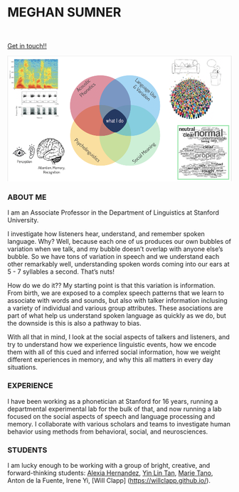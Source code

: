 <h1> MEGHAN SUMNER</h1><br>

[Get in touch!!](mailto:sumner@stanford.edu)

![](https://github.com/meghansumner/meghansumner.github.io/blob/main/AreaSmaller.png)<br>

<h3>ABOUT ME</h3>

I am an Associate Professor in the Department of Linguistics at Stanford University. <br>

I investigate how listeners hear, understand, and remember spoken language. Why?  Well, because each one of us produces our own bubbles of variation when we talk, and my bubble doesn’t overlap with anyone else’s bubble.  So we have tons of variation in speech and we understand each other remarkably well, understanding spoken words coming into our ears at 5 - 7 syllables a second.  That’s nuts! <br>

How do we do it?? My starting point is that this variation is information. From birth, we are exposed to a complex speech patterns that we learn to associate with words and sounds, but also with talker information inclusing a variety of individual and various group attributes.  These asociations are part of what help us understand spoken language as quickly as we do, but the downside is this is also a pathway to bias. <br> 

With all that in mind, I look at the social aspects of talkers and listeners, and try to understand how we experience linguistic events, how we encode them with all of this cued and inferred social information, how we weight different experiences in memory, and why this all matters in every day situations.  

<h3>EXPERIENCE</h3>

I have been working as a phonetician at Stanford for 16 years, running a departmental experimental lab for the bulk of that, and now running a lab focused on the social aspects of speech and language processing and memory.  I collaborate with various scholars and teams to investigate human behavior using methods from behavioral, social, and neurosciences. <br>

<h3>STUDENTS</h3>

I am lucky enough to be working with a group of bright, creative, and forward-thinking students: [Alexia Hernandez](https://github.com/alexiah53), [Yin Lin Tan](https://yinlintan.github.io/), [Marie Tano](https://mariemmanue.github.io/), Anton de la Fuente, Irene Yi, [Will Clapp] (https://willclapp.github.io/). 
